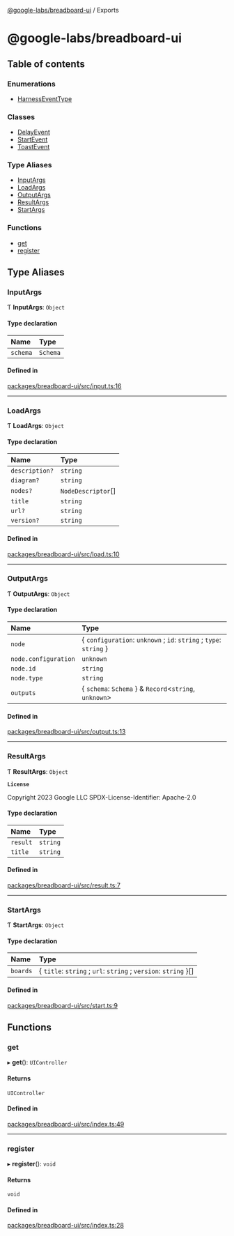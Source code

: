 [@google-labs/breadboard-ui](README.md) / Exports

# @google-labs/breadboard-ui

## Table of contents

### Enumerations

- [HarnessEventType](enums/HarnessEventType.md)

### Classes

- [DelayEvent](classes/DelayEvent.md)
- [StartEvent](classes/StartEvent.md)
- [ToastEvent](classes/ToastEvent.md)

### Type Aliases

- [InputArgs](modules.md#inputargs)
- [LoadArgs](modules.md#loadargs)
- [OutputArgs](modules.md#outputargs)
- [ResultArgs](modules.md#resultargs)
- [StartArgs](modules.md#startargs)

### Functions

- [get](modules.md#get)
- [register](modules.md#register)

## Type Aliases

### InputArgs

Ƭ **InputArgs**: `Object`

#### Type declaration

| Name | Type |
| :------ | :------ |
| `schema` | `Schema` |

#### Defined in

[packages/breadboard-ui/src/input.ts:16](https://github.com/breadboard-ai/breadboard/blob/5005f139/packages/breadboard-ui/src/input.ts#L16)

___

### LoadArgs

Ƭ **LoadArgs**: `Object`

#### Type declaration

| Name | Type |
| :------ | :------ |
| `description?` | `string` |
| `diagram?` | `string` |
| `nodes?` | `NodeDescriptor`[] |
| `title` | `string` |
| `url?` | `string` |
| `version?` | `string` |

#### Defined in

[packages/breadboard-ui/src/load.ts:10](https://github.com/breadboard-ai/breadboard/blob/5005f139/packages/breadboard-ui/src/load.ts#L10)

___

### OutputArgs

Ƭ **OutputArgs**: `Object`

#### Type declaration

| Name | Type |
| :------ | :------ |
| `node` | \{ `configuration`: `unknown` ; `id`: `string` ; `type`: `string`  } |
| `node.configuration` | `unknown` |
| `node.id` | `string` |
| `node.type` | `string` |
| `outputs` | \{ `schema`: `Schema`  } & `Record`\<`string`, `unknown`\> |

#### Defined in

[packages/breadboard-ui/src/output.ts:13](https://github.com/breadboard-ai/breadboard/blob/5005f139/packages/breadboard-ui/src/output.ts#L13)

___

### ResultArgs

Ƭ **ResultArgs**: `Object`

**`License`**

Copyright 2023 Google LLC
SPDX-License-Identifier: Apache-2.0

#### Type declaration

| Name | Type |
| :------ | :------ |
| `result` | `string` |
| `title` | `string` |

#### Defined in

[packages/breadboard-ui/src/result.ts:7](https://github.com/breadboard-ai/breadboard/blob/5005f139/packages/breadboard-ui/src/result.ts#L7)

___

### StartArgs

Ƭ **StartArgs**: `Object`

#### Type declaration

| Name | Type |
| :------ | :------ |
| `boards` | \{ `title`: `string` ; `url`: `string` ; `version`: `string`  }[] |

#### Defined in

[packages/breadboard-ui/src/start.ts:9](https://github.com/breadboard-ai/breadboard/blob/5005f139/packages/breadboard-ui/src/start.ts#L9)

## Functions

### get

▸ **get**(): `UIController`

#### Returns

`UIController`

#### Defined in

[packages/breadboard-ui/src/index.ts:49](https://github.com/breadboard-ai/breadboard/blob/5005f139/packages/breadboard-ui/src/index.ts#L49)

___

### register

▸ **register**(): `void`

#### Returns

`void`

#### Defined in

[packages/breadboard-ui/src/index.ts:28](https://github.com/breadboard-ai/breadboard/blob/5005f139/packages/breadboard-ui/src/index.ts#L28)
